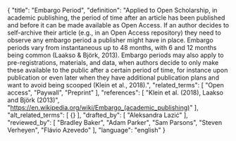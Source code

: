 {
  "title": "Embargo Period",
  "definition": "Applied to Open Scholarship, in academic publishing, the period of time after an article has been published and before it can be made available as Open Access. If an author decides to self-archive their article (e.g., in an Open Access repository) they need to observe any embargo period a publisher might have in place. Embargo periods vary from instantaneous up to 48 months, with 6 and 12 months being common (Laakso & Björk, 2013). Embargo periods may also apply to pre-registrations, materials, and data, when authors decide to only make these available to the public after a certain period of time, for instance upon publication or even later when they have additional publication plans and want to avoid being scooped (Klein et al., 2018).",
  "related_terms": [
    "Open access",
    "Paywall",
    "Preprint"
  ],
  "references": [
    "Klein et al. (2018), Laakso and Björk (2013)",
    "https://en.wikipedia.org/wiki/Embargo_(academic_publishing)"
  ],
  "alt_related_terms": [
    {}
  ],
  "drafted_by": [
    "Aleksandra Lazić"
  ],
  "reviewed_by": [
    "Bradley Baker",
    "Adam Parker",
    "Sam Parsons",
    "Steven Verheyen",
    "Flávio Azevedo"
  ],
  "language": "english"
}
